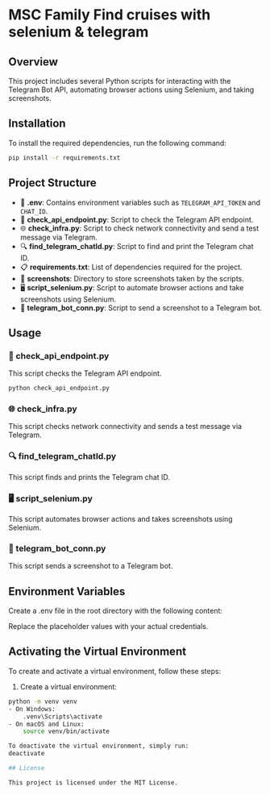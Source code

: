 # MSC Family Find cruises with selenium & telegram

## Overview

This project includes several Python scripts for interacting with the Telegram Bot API, automating browser actions using Selenium, and taking screenshots.

## Installation

To install the required dependencies, run the following command:

```sh
pip install -r requirements.txt
```

## Project Structure

- 📄 **.env**: Contains environment variables such as `TELEGRAM_API_TOKEN` and `CHAT_ID`.
- 📝 **check_api_endpoint.py**: Script to check the Telegram API endpoint.
- 🌐 **check_infra.py**: Script to check network connectivity and send a test message via Telegram.
- 🔍 **find_telegram_chatId.py**: Script to find and print the Telegram chat ID.
- 📋 **requirements.txt**: List of dependencies required for the project.
- 📁 **screenshots**: Directory to store screenshots taken by the scripts.
- 🖥️ **script_selenium.py**: Script to automate browser actions and take screenshots using Selenium.
- 🤖 **telegram_bot_conn.py**: Script to send a screenshot to a Telegram bot.

## Usage

### 📝 check_api_endpoint.py

This script checks the Telegram API endpoint.

```sh
python check_api_endpoint.py
```

### 🌐 check_infra.py

This script checks network connectivity and sends a test message via Telegram.

### 🔍 find_telegram_chatId.py

This script finds and prints the Telegram chat ID.

### 🖥️ script_selenium.py

This script automates browser actions and takes screenshots using Selenium.

### 🤖 telegram_bot_conn.py

This script sends a screenshot to a Telegram bot.

## Environment Variables

Create a .env file in the root directory with the following content:

Replace the placeholder values with your actual credentials.

## Activating the Virtual Environment

To create and activate a virtual environment, follow these steps:

1. Create a virtual environment:

```sh
python -m venv venv
- On Windows:
    .venv\Scripts\activate
- On macOS and Linux:
    source venv/bin/activate

To deactivate the virtual environment, simply run:
deactivate

## License

This project is licensed under the MIT License.